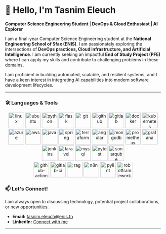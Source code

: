 # 👋 Hello, I'm Tasnim Eleuch

**Computer Science Engineering Student | DevOps & Cloud Enthusiast | AI Explorer**

I am a final-year Computer Science Engineering student at the **National Engineering School of Sfax (ENIS)**. I am passionately exploring the intersections of **DevOps practices, Cloud infrastructure, and Artificial Intelligence**. I am currently seeking an impactful **End of Study Project (PFE)** where I can apply my skills and contribute to challenging problems in these domains.

I am proficient in building automated, scalable, and resilient systems, and I have a keen interest in integrating AI capabilities into modern software development lifecycles.

---

### 🛠️ Languages & Tools
<p align="center"> <!-- Linux --> <img src="https://cdn.jsdelivr.net/gh/devicons/devicon/icons/linux/linux-original.svg" alt="linux" width="50" height="50" /> <!-- Ubuntu --> <img src="https://cdn.jsdelivr.net/gh/devicons/devicon/icons/ubuntu/ubuntu-plain.svg" alt="ubuntu" width="50" height="50" /> <!-- Python --> <img src="https://cdn.jsdelivr.net/gh/devicons/devicon/icons/python/python-original.svg" alt="python" width="50" height="50" /> <!-- Flask --> <img src="https://cdn.jsdelivr.net/gh/devicons/devicon/icons/flask/flask-original.svg" alt="flask" width="50" height="50" /> <!-- Git --> <img src="https://cdn.jsdelivr.net/gh/devicons/devicon/icons/git/git-original.svg" alt="git" width="50" height="50" /> <!-- GitHub --> <img src="https://cdn.jsdelivr.net/gh/devicons/devicon/icons/github/github-original.svg" alt="github" width="50" height="50" /> <!-- GitLab --> <img src="https://cdn.jsdelivr.net/gh/devicons/devicon/icons/gitlab/gitlab-original.svg" alt="gitlab" width="50" height="50" /> <!-- Docker --> <img src="https://cdn.jsdelivr.net/gh/devicons/devicon/icons/docker/docker-original.svg" alt="docker" width="50" height="50" /> <!-- Kubernetes --> <img src="https://cdn.jsdelivr.net/gh/devicons/devicon/icons/kubernetes/kubernetes-plain.svg" alt="kubernetes" width="50" height="50" /> <!-- Azure --> <img src="https://cdn.jsdelivr.net/gh/devicons/devicon/icons/azure/azure-original.svg" alt="azure" width="50" height="50" /> <!-- AWS --> <img src="https://cdn.jsdelivr.net/gh/devicons/devicon/icons/amazonwebservices/amazonwebservices-original.svg" alt="aws" width="50" height="50" /> <!-- Java --> <img src="https://cdn.jsdelivr.net/gh/devicons/devicon/icons/java/java-original.svg" alt="java" width="50" height="50" /> <!-- Spring --> <img src="https://cdn.jsdelivr.net/gh/devicons/devicon/icons/spring/spring-original.svg" alt="spring" width="50" height="50" /> <!-- Terraform --> <img src="https://cdn.jsdelivr.net/gh/devicons/devicon/icons/terraform/terraform-original.svg" alt="terraform" width="50" height="50" /> <!-- Angular --> <img src="https://cdn.jsdelivr.net/gh/devicons/devicon/icons/angularjs/angularjs-original.svg" alt="angular" width="50" height="50" /> <!-- MongoDB --> <img src="https://cdn.jsdelivr.net/gh/devicons/devicon/icons/mongodb/mongodb-original.svg" alt="mongodb" width="50" height="50" /> <!-- Prometheus --> <img src="https://cdn.jsdelivr.net/gh/devicons/devicon/icons/prometheus/prometheus-original.svg" alt="prometheus" width="50" height="50" /> <!-- Grafana --> <img src="https://cdn.jsdelivr.net/gh/devicons/devicon/icons/grafana/grafana-original.svg" alt="grafana" width="50" height="50" /> <!-- Jenkins --> <img src="https://cdn.jsdelivr.net/gh/devicons/devicon/icons/jenkins/jenkins-original.svg" alt="jenkins" width="50" height="50" /> <!-- Laravel --> <img src="https://cdn.jsdelivr.net/gh/devicons/devicon/icons/laravel/laravel-plain.svg" alt="laravel" width="50" height="50" /> <!-- MySQL --> <img src="https://cdn.jsdelivr.net/gh/devicons/devicon/icons/mysql/mysql-original.svg" alt="mysql" width="50" height="50" /> <!-- Pytest --> <img src="https://cdn.jsdelivr.net/gh/devicons/devicon/icons/pytest/pytest-original.svg" alt="pytest" width="50" height="50" /> <!-- SonarQube --> <img src="https://cdn.jsdelivr.net/gh/devicons/devicon/icons/sonarqube/sonarqube-original.svg" alt="sonarqube" width="50" height="50" /> <br/> <!-- GitHub Actions --> <img src="https://github.githubassets.com/images/modules/logos_page/GitHub-Mark.png" alt="github-actions" width="50" height="50" /> <!-- GitLab CI --> <img src="https://about.gitlab.com/images/press/logo/svg/gitlab-logo-gray-rgb.svg" alt="gitlab-ci" width="50" height="50" /> <!-- RAG --> <img src="https://img.icons8.com/color/48/000000/artificial-intelligence.png" alt="rag" width="50" height="50" /> <!-- n8n --> <img src="https://avatars.githubusercontent.com/u/1471768?s=48&v=4" alt="n8n" width="50" height="50" /> <!-- Pylint --> <img src="https://raw.githubusercontent.com/PyCQA/pylint/main/doc/logo.png" alt="pylint" width="50" height="50" /> <!-- Robot Framework --> <img src="https://robotframework.org/img/robot_framework_logo.png" alt="robotframework" width="50" height="50" /> </p>

### 📫 Let's Connect!

I am always open to discussing technology, potential project collaborations, or new opportunities.

- **Email:** [tasnim.eleuch@enis.tn](mailto:tasnim.eleuch@enis.tn)
- **LinkedIn:** [Connect with me](https://www.linkedin.com/in/tasnim-elleuch-6043a629a/) 

---
